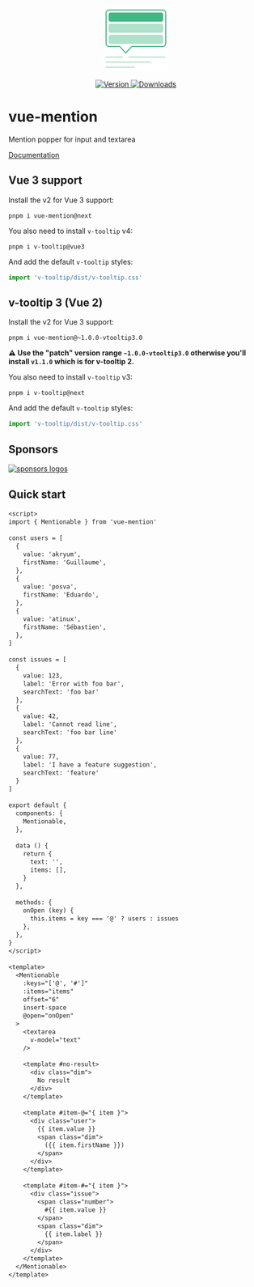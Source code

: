 <p align="center">
  <a href="https://vue-mention.netlify.app/" target="_blank">
    <img src="./packages/docs/src/.vuepress/public/vue-mention.svg" alt="logo" width="128">
  </a>
</p>

<p align="center">
  <a href="https://www.npmjs.com/package/vue-mention">
    <img src="https://img.shields.io/npm/v/vue-mention.svg" alt="Version">
  </a>
  <a href="https://www.npmjs.com/package/vue-mention">
    <img src="https://img.shields.io/npm/dm/vue-mention.svg" alt="Downloads">
  </a>
</p>

# vue-mention

Mention popper for input and textarea

[Documentation](https://vue-mention.netlify.app/)

## Vue 3 support

Install the v2 for Vue 3 support:

```
pnpm i vue-mention@next
```

You also need to install `v-tooltip` v4:

```
pnpm i v-tooltip@vue3
```

And add the default `v-tooltip` styles:

```js
import 'v-tooltip/dist/v-tooltip.css'
```

## v-tooltip 3 (Vue 2)

Install the v2 for Vue 3 support:

```
pnpm i vue-mention@~1.0.0-vtooltip3.0
```

**:warning: Use the "patch" version range `~1.0.0-vtooltip3.0` otherwise you'll install `v1.1.0` which is for v-tooltip 2.**

You also need to install `v-tooltip` v3:

```
pnpm i v-tooltip@next
```

And add the default `v-tooltip` styles:

```js
import 'v-tooltip/dist/v-tooltip.css'
```

## Sponsors

[![sponsors logos](https://guillaume-chau.info/sponsors.png)](https://guillaume-chau.info/sponsors)

## Quick start

```vue
<script>
import { Mentionable } from 'vue-mention'

const users = [
  {
    value: 'akryum',
    firstName: 'Guillaume',
  },
  {
    value: 'posva',
    firstName: 'Eduardo',
  },
  {
    value: 'atinux',
    firstName: 'Sébastien',
  },
]

const issues = [
  {
    value: 123,
    label: 'Error with foo bar',
    searchText: 'foo bar'
  },
  {
    value: 42,
    label: 'Cannot read line',
    searchText: 'foo bar line'
  },
  {
    value: 77,
    label: 'I have a feature suggestion',
    searchText: 'feature'
  }
]

export default {
  components: {
    Mentionable,
  },

  data () {
    return {
      text: '',
      items: [],
    }
  },

  methods: {
    onOpen (key) {
      this.items = key === '@' ? users : issues
    },
  },
}
</script>

<template>
  <Mentionable
    :keys="['@', '#']"
    :items="items"
    offset="6"
    insert-space
    @open="onOpen"
  >
    <textarea
      v-model="text"
    />

    <template #no-result>
      <div class="dim">
        No result
      </div>
    </template>

    <template #item-@="{ item }">
      <div class="user">
        {{ item.value }}
        <span class="dim">
          ({{ item.firstName }})
        </span>
      </div>
    </template>

    <template #item-#="{ item }">
      <div class="issue">
        <span class="number">
          #{{ item.value }}
        </span>
        <span class="dim">
          {{ item.label }}
        </span>
      </div>
    </template>
  </Mentionable>
</template>
```
